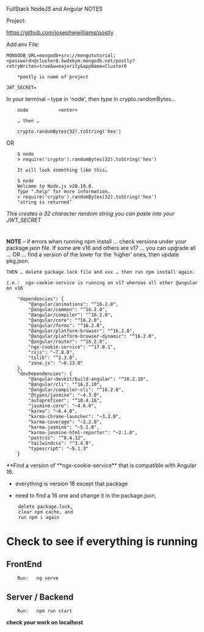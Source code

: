 FullStack NodeJS and Angular NOTES

Project:

https://github.com/josephwwilliams/postly

Add.env File:

    MONGODB_URL=mongodb+srv://mongotutorial:<password>@cluster0.5wdxkym.mongodb.net/postly?retryWrites=true&w=majority&appName=Cluster0

        *postly is name of project

    JWT_SECRET=

In your terminal - type in 'node', then type in crypto.randomBytes…

        node           <enter>

        … then …

        crypto.randomBytes(32).toString('hex')

OR

        $ node
        > require('crypto').randomBytes(32).toString('hex')

        It will look something like this…

        $ node
        Welcome to Node.js v20.10.0.
        Type ".help" for more information.
        > require('crypto').randomBytes(32).toString('hex')
        ‘string is returned’

_This creates a 32 character random string you can paste into your JWT_SECRET_

#

**NOTE** – if errors when running npm install … check versions under your package.json file. If some are v16 and others are v17 … you can upgrade all … OR … find a version of the lower for the ‘higher’ ones, then update pkg.json.

    THEN … delete package.lock file and xxx … then run npm install again.

    i.e.:  ngx-cookie-service is running on v17 whereas all other @angular on v16

        "dependencies": {
            "@angular/animations": "^16.2.0",
            "@angular/common": "^16.2.0",
            "@angular/compiler": "^16.2.0",
            "@angular/core": "^16.2.0",
            "@angular/forms": "^16.2.0",
            "@angular/platform-browser": "^16.2.0",
            "@angular/platform-browser-dynamic": "^16.2.0",
            "@angular/router": "^16.2.0",
            "ngx-cookie-service": "^17.0.1",
            "rxjs": "~7.8.0",
            "tslib": "^2.3.0",
            "zone.js": "~0.13.0"
        },
        "devDependencies": {
            "@angular-devkit/build-angular": "^16.2.10",
            "@angular/cli": "^16.2.10",
            "@angular/compiler-cli": "^16.2.0",
            "@types/jasmine": "~4.3.0",
            "autoprefixer": "^10.4.16",
            "jasmine-core": "~4.6.0",
            "karma": "~6.4.0",
            "karma-chrome-launcher": "~3.2.0",
            "karma-coverage": "~2.2.0",
            "karma-jasmine": "~5.1.0",
            "karma-jasmine-html-reporter": "~2.1.0",
            "postcss": "^8.4.32",
            "tailwindcss": "^3.4.0",
            "typescript": "~5.1.3"
        }

**Find a version of **ngx-cookie-service\*\* that is compatible with Angular 16.

- everything is version 16 except that package

- need to find a 16 one and change it in the package.json,

       delete package.lock,
       clear npm cache, and
       run npm i again

# Check to see if everything is running

## FrontEnd

    	Run:   ng serve

## Server / Backend

    	Run:   npm run start

**check your work on localhost**
